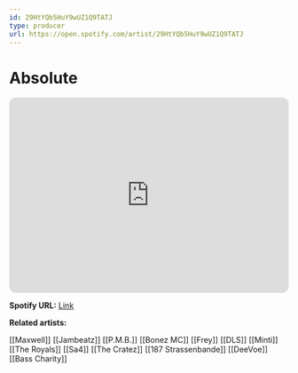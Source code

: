```yaml
---
id: 29HtYQb5HuY9wUZ1Q9TATJ
type: producer
url: https://open.spotify.com/artist/29HtYQb5HuY9wUZ1Q9TATJ
---
```

# Absolute

<iframe style="border-radius:12px" src="https://open.spotify.com/embed/artist/29HtYQb5HuY9wUZ1Q9TATJ" width="100%" height="352" frameBorder="0" allowfullscreen="" allow="autoplay; clipboard-write; encrypted-media; fullscreen; picture-in-picture" loading="lazy"></iframe>

**Spotify URL:** [Link](https://open.spotify.com/artist/29HtYQb5HuY9wUZ1Q9TATJ)

**Related artists:**

[[Maxwell]]
[[Jambeatz]]
[[P.M.B.]]
[[Bonez MC]]
[[Frey]]
[[DLS]]
[[Minti]]
[[The Royals]]
[[Sa4]]
[[The Cratez]]
[[187 Strassenbande]]
[[DeeVoe]]
[[Bass Charity]]
